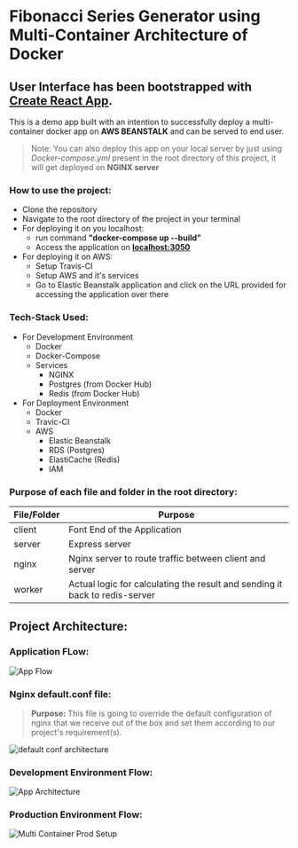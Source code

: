 # Fibonacci Series Generator using Multi-Container Architecture of Docker

## User Interface has been bootstrapped with **[Create React App](https://github.com/facebook/create-react-app/ "Visit Facebook Open Source Git Repo")**.

This is a demo app built with an intention to successfully deploy a multi-container docker app on **AWS BEANSTALK** and can be served to end user. 
>Note: You can also deploy this app on your local server by just using *Docker-compose.yml* present in the root directory of this project, it will get deployed on **NGINX server**


### How to use the project:
* Clone the repository
* Navigate to the root directory of the project in your terminal
* For deploying it on you localhost:
    + run command **"docker-compose up --build"**
    + Access the application on **[localhost:3050](http://localhost:3050/ "Visit localhost:3050")**
* For deploying it on AWS:
    + Setup Travis-CI
    + Setup AWS and it's services
    + Go to Elastic Beanstalk application and click on the URL provided for accessing the application over there


### **Tech-Stack Used:**
* For Development Environment
  + Docker
  + Docker-Compose
  + Services
       - NGINX
       - Postgres (from Docker Hub)
       - Redis (from Docker Hub)
* For Deployment Environment
  + Docker
  +  Travic-CI
  +  AWS
      - Elastic Beanstalk
      - RDS (Postgres)
      - ElastiCache (Redis)
      - IAM

### Purpose of each file and folder in the root directory:
|File/Folder|Purpose|
|---|---|
|client|Font End of the Application|
|server|Express server|
|nginx|Nginx server to route traffic between client and server|
|worker|Actual logic for calculating the result and sending it back to redis-server|

## Project Architecture:

### Application FLow: <br>
![App Flow](https://user-images.githubusercontent.com/25420937/119230509-23ea7f80-bb3a-11eb-9547-08aac057b265.jpg)

### Nginx default.conf file: <br>
>**Purpose:** This file is going to override the default configuration of nginx that we receive out of the box and set them according to our project's requirement(s). <br>

![default conf architecture](https://user-images.githubusercontent.com/25420937/119232019-3c11cd00-bb41-11eb-8624-95473a034b80.jpg)

### Development Environment Flow: <br>
![App Architecture](https://user-images.githubusercontent.com/25420937/119231307-d53ee480-bb3d-11eb-9c75-725d407c4446.jpg)

### Production Environment Flow: <br>
![Multi Container Prod Setup](https://user-images.githubusercontent.com/25420937/119231314-e4be2d80-bb3d-11eb-9e15-310866ed7ffb.jpg)
